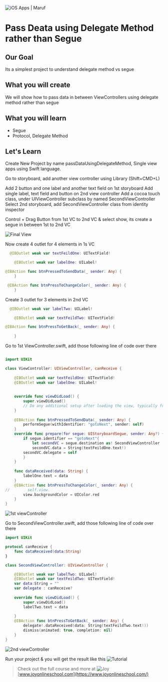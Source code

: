 ![iOS Apps | Maruf](Documentation/cover.gif)

# Pass Deata using Delegate Method rather than Segue

## Our Goal

Its a simplest project to understand delegate method vs segue

## What you will create

We will show how to pass data in between ViewControllers using delegate method rather than segue

## What you will learn

* Segue
* Protocol, Delegate Method


## Let's Learn

Create New Project by name passDataUsingDelegateMethod, Single view apps using Swift language. 

Go to storyboard, add another view controller using Library (Shift+CMD+L)

Add 2 button and one label and another text field on 1st storyboard
Add single label, text field and button on 2nd view controller
Add a cocoa touch class, under UIViewController subclass by named SecondViewController
Select 2nd storyboard, add SecondViewController class from identity inspector

Control + Drag Button from 1st VC to 2nd VC & select show, its create a segue in between
1st to 2nd VC

![Final View](Documentation/0.png)

Now create 4 outlet for 4 elements in 1s VC
```swift
  @IBOutlet weak var textFeildOne: UITextField!

    @IBOutlet weak var labelOne: UILabel!

@IBAction func btnPressedToSendData(_ sender: Any) {   
    }

 @IBAction func btnPressToChangeColor(_ sender: Any) {
    }

```

Create 3 outlet for 3 elements in 2nd VC

```swift
  @IBOutlet weak var labelTwo: UILabel!

    @IBOutlet weak var textFeildTwo: UITextField!

@IBAction func btnPressToGetBack(_ sender: Any) {
       
    }

```


Go to 1st ViewController.swift, add those following line of code over there

```swift

import UIKit

class ViewController: UIViewController, canReceive {
    
    @IBOutlet weak var textFeildOne: UITextField!
    @IBOutlet weak var labelOne: UILabel!
    
    
    override func viewDidLoad() {
        super.viewDidLoad()
        // Do any additional setup after loading the view, typically from a nib.
    }
    
    @IBAction func btnPressedToSendData(_ sender: Any) {
        performSegue(withIdentifier: "gotoNext", sender: self)
    }
    override func prepare(for segue: UIStoryboardSegue, sender: Any?) {
        if segue.identifier == "gotoNext"{
            let secondVC = segue.destination as! SecondViewController
            secondVC.data = String(textFeildOne.text!)
        secondVC.delegate = self
        }
    }
    
    func dataReceived(data: String) {
        labelOne.text = data
    }
    @IBAction func btnPressToChangeColor(_ sender: Any) {
//        self.view.
        view.backgroundColor = UIColor.red
    }
}
```
![1st viewController](Documentation/1.png)


Go to SecondViewController.swift, add those following line of code over there

```swift
import UIKit

protocol canReceive {
    func dataReceived(data:String)
}

class SecondViewController: UIViewController {

    @IBOutlet weak var labelTwo: UILabel!
    @IBOutlet weak var textFeildTwo: UITextField!
    var data:String = ""
    var delegate : canReceive?
    
    override func viewDidLoad() {
        super.viewDidLoad()
        labelTwo.text = data
       
    }
    @IBAction func btnPressToGetBack(_ sender: Any) {
        delegate!.dataReceived(data: String(textFeildTwo.text!))
        dismiss(animated: true, completion: nil)
    }
}

```

![2nd viewController](Documentation/2.png)

Run your project & you will get the result like this 
![Tutorial](Documentation/cover.gif)



>Check out the full course and more at 
![Joy](Documentation/joy60.png)
[www.joyonlineschool.com](https://www.joyonlineschool.com/)




